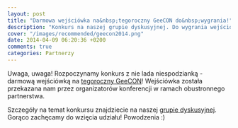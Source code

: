 ```yaml
---
layout: post
title: "Darmowa wejściówka na&nbsp;tegoroczny GeeCON do&nbsp;wygrania!"
description: "Konkurs na naszej grupie dyskusyjnej. Do wygrania wejściówka na tegoroczny GeeCON!"
cover: "/images/recommended/geecon2014.png"
date: 2014-04-09 06:20:36 +0200
comments: true
categories: Partnerzy
---
```

Uwaga, uwaga! Rozpoczynamy konkurs z&nbsp;nie lada niespodzianką - darmową wejściówką na&nbsp;<a href="http://2014.geecon.org" target="_blank">tegoroczny GeeCON</a>! Wejściówka została przekazana nam przez organizatorów konferencji w&nbsp;ramach obustronnego partnerstwa. 

Szczegóły na temat konkursu znajdziecie na&nbsp;naszej <a href="https://groups.google.com/group/torunjug" target="_blank">grupie dyskusyjnej</a>. Gorąco zachęcamy do wzięcia udziału! Powodzenia :)